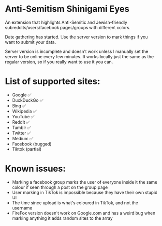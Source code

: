 # Anti-Semitism Shinigami Eyes
 
An extension that highlights Anti-Semitic and Jewish-friendly subreddits/users/facebook pages/groups with different colors.

Date gathering has started. Use the server version to mark things if you want to submit your data.

Server version is incomplete and doesn't work unless I manually set the server to be online every few minutes. It works locally just the same as the regular version, so if you really want to use it you can.

# List of supported sites:
* Google ✅
* DuckDuckGo ✅
* Bing ✅
* Wikipedia ✅
* YouTube ✅
* Reddit ✅
* Tumblr ✅
* Twitter ✅
* Medium ✅
* Facebook (bugged)
* Tiktok (partial)

# Known issues:
* Marking a facebook group marks the user of everyone inside it the same colour if seen through a post on the group page
* User marking in TikTok is impossible because they have their own stupid UI
* The time since upload is what's coloured in TikTok, and not the username
* FireFox version doesn't work on Google.com and has a weird bug when marking anything it adds random sites to the array
